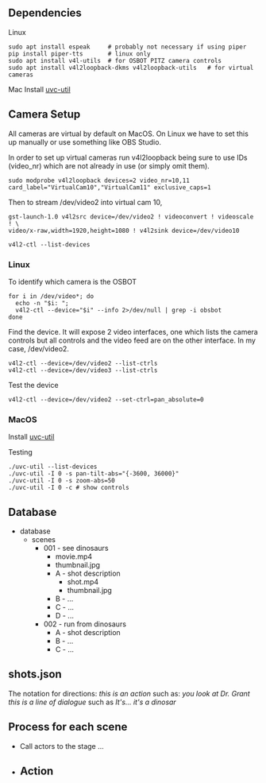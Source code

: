 ## Dependencies

Linux

```
sudo apt install espeak     # probably not necessary if using piper
pip install piper-tts       # linux only
sudo apt install v4l-utils  # for OSBOT PITZ camera controls
sudo apt install v4l2loopback-dkms v4l2loopback-utils   # for virtual cameras
```

Mac
Install [uvc-util](https://github.com/jtfrey/uvc-util)

## Camera Setup

All cameras are virtual by default on MacOS. On Linux we have to set this up manually or use something like OBS Studio.

In order to set up virtual cameras run v4l2loopback being sure to use IDs (video_nr) which are not already in use (or simply omit them).

```
sudo modprobe v4l2loopback devices=2 video_nr=10,11 card_label="VirtualCam10","VirtualCam11" exclusive_caps=1

```

Then to stream /dev/video2 into virtual cam 10,

```
gst-launch-1.0 v4l2src device=/dev/video2 ! videoconvert ! videoscale ! \
video/x-raw,width=1920,height=1080 ! v4l2sink device=/dev/video10
```

```
v4l2-ctl --list-devices
```

### Linux

To identify which camera is the OSBOT

```
for i in /dev/video*; do
  echo -n "$i: ";
  v4l2-ctl --device="$i" --info 2>/dev/null | grep -i obsbot
done
```

Find the device. It will expose 2 video interfaces, one which lists the camera controls but all controls and the video feed are on the other interface. In my case, /dev/video2.

```
v4l2-ctl --device=/dev/video2 --list-ctrls
v4l2-ctl --device=/dev/video3 --list-ctrls
```

Test the device

```
v4l2-ctl --device=/dev/video2 --set-ctrl=pan_absolute=0
```

### MacOS

Install [uvc-util](https://github.com/jtfrey/uvc-util)

Testing

```
./uvc-util --list-devices
./uvc-util -I 0 -s pan-tilt-abs="{-3600, 36000}"
./uvc-util -I 0 -s zoom-abs=50
./uvc-util -I 0 -c # show controls
```

## Database

- database
  - scenes
    - 001 - see dinosaurs
      - movie.mp4
      - thumbnail.jpg
      - A - shot description
        - shot.mp4
        - thumbnail.jpg
      - B - ...
      - C - ...
      - D - ...
    - 002 - run from dinosaurs
      - A - shot description
      - B - ...
      - C - ...

## shots.json

The notation for directions:
_this is an action_ such as: _you look at Dr. Grant_
_this is a line of dialogue_ such as _It's... it's a dinosar_

## Process for each scene

- Call actors to the stage
  ...
- ## Action
